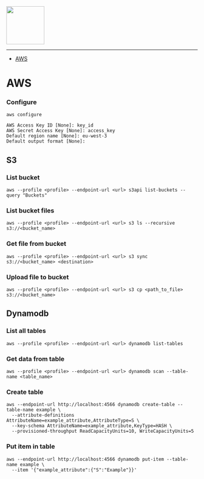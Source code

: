 <picture>
    <source height="100px" srcset="https://user-images.githubusercontent.com/28403617/172728813-44af208a-978d-4ef1-a6e6-ff724d5baf0f.svg" media="(prefers-color-scheme: dark)">
    <img height="100px" src="https://user-images.githubusercontent.com/28403617/172728814-0628eea3-922e-4011-8411-51c562f4e576.svg#">
</picture>

---

- [AWS](#aws)

# AWS
### Configure
```
aws configure

AWS Access Key ID [None]: key_id
AWS Secret Access Key [None]: access_key
Default region name [None]: eu-west-3 
Default output format [None]:
```

## S3
### List bucket
```
aws --profile <profile> --endpoint-url <url> s3api list-buckets --query "Buckets"
```

### List bucket files
```
aws --profile <profile> --endpoint-url <url> s3 ls --recursive s3://<bucket_name>
```

### Get file from bucket
```
aws --profile <profile> --endpoint-url <url> s3 sync s3://<bucket_name> <destination>
```

### Upload file to bucket
```
aws --profile <profile> --endpoint-url <url> s3 cp <path_to_file> s3://<bucket_name>
```

## Dynamodb
### List all tables
```
aws --profile <profile> --endpoint-url <url> dynamodb list-tables
```

### Get data from table
```
aws --profile <profile> --endpoint-url <url> dynamodb scan --table-name <table_name>
```

### Create table
```
aws --endpoint-url http://localhost:4566 dynamodb create-table --table-name example \
  --attribute-definitions AttributeName=example_attribute,AttributeType=S \
  --key-schema AttributeName=example_attribute,KeyType=HASH \
  --provisioned-throughput ReadCapacityUnits=10, WriteCapacityUnits=5
```

### Put item in table
```
aws --endpoint-url http://localhost:4566 dynamodb put-item --table-name example \
  --item '{"example_attribute":{"S":"Example"}}'
```